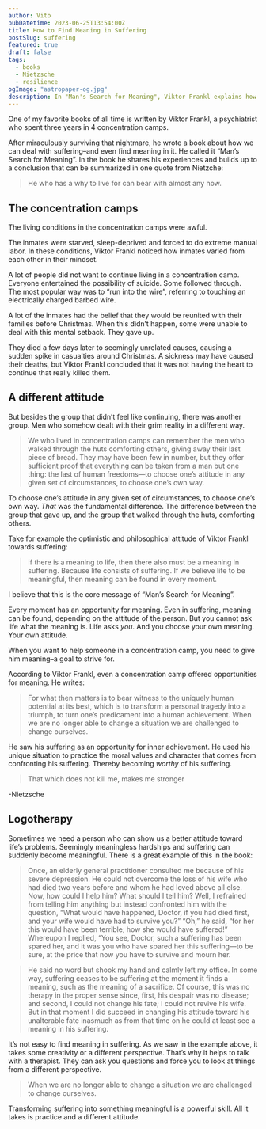 ```yaml
---
author: Vito
pubDatetime: 2023-06-25T13:54:00Z
title: How to Find Meaning in Suffering
postSlug: suffering
featured: true
draft: false
tags:
  - books
  - Nietzsche
  - resilience
ogImage: "astropaper-og.jpg"
description: In "Man's Search for Meaning", Viktor Frankl explains how to find meaning in suffering—even inside concentration camps.
---
```


One of my favorite books of all time is written by Viktor Frankl, a psychiatrist who spent three years in 4 concentration camps.

After miraculously surviving that nightmare, he wrote a book about how we can deal with suffering–and even find meaning in it.
He called it “Man’s Search for Meaning”.
In the book he shares his experiences and builds up to a conclusion that can be summarized in one quote from Nietzche:

> He who has a why to live for can bear with almost any how.

## The concentration camps

The living conditions in the concentration camps were awful.

The inmates were starved, sleep-deprived and forced to do extreme manual labor.
In these conditions, Viktor Frankl noticed how inmates varied from each other in their mindset.

A lot of people did not want to continue living in a concentration camp.
Everyone entertained the possibility of suicide. Some followed through.  
The most popular way was to “run into the wire”, referring to touching an electrically charged barbed wire.

A lot of the inmates had the belief that they would be reunited with their families before Christmas.
When this didn’t happen, some were unable to deal with this mental setback.
They gave up.

They died a few days later to seemingly unrelated causes, causing a sudden spike in casualties around Christmas.
A sickness may have caused their deaths, but Viktor Frankl concluded that it was not having the heart to continue that really killed them.

## A different attitude

But besides the group that didn’t feel like continuing, there was another group.
Men who somehow dealt with their grim reality in a different way.

> We who lived in concentration camps can remember the men who walked through the huts comforting others, giving away their last piece of bread. They may have been few in number, but they offer sufficient proof that everything can be taken from a man but one thing: the last of human freedoms—to choose one’s attitude in any given set of circumstances, to choose one’s own way.

To choose one’s attitude in any given set of circumstances, to choose one’s own way.
_That_ was the fundamental difference.
The difference between the group that gave up, and the group that walked through the huts, comforting others.

Take for example the optimistic and philosophical attitude of Viktor Frankl towards suffering:

> If there is a meaning to life, then there also must be a meaning in suffering. Because life consists of suffering. If we believe life to be meaningful, then meaning can be found in every moment.

I believe that this is the core message of “Man’s Search for Meaning”.

Every moment has an opportunity for meaning.
Even in suffering, meaning can be found, depending on the attitude of the person.
But you cannot ask life what the meaning is.
Life asks _you_.
And you choose your own meaning.
Your own attitude.

When you want to help someone in a concentration camp, you need to give him meaning–a goal to strive for.

According to Viktor Frankl, even a concentration camp offered opportunities for meaning.
He writes:

> For what then matters is to bear witness to the uniquely human potential at its best, which is to transform a personal tragedy into a triumph, to turn one’s predicament into a human achievement. When we are no longer able to change a situation we are challenged to change ourselves.

He saw his suffering as an opportunity for inner achievement.
He used his unique situation to practice the moral values and character that comes from confronting his suffering.
Thereby becoming _worthy_ of his suffering.

> That which does not kill me, makes me stronger

-Nietzsche

## Logotherapy

Sometimes we need a person who can show us a better attitude toward life’s problems.
Seemingly meaningless hardships and suffering can suddenly become meaningful.
There is a great example of this in the book:

> Once, an elderly general practitioner consulted me because of his severe depression. He could not overcome the loss of his wife who had died two years before and whom he had loved above all else. Now, how could I help him? What should I tell him? Well, I refrained from telling him anything but instead confronted him with the question, “What would have happened, Doctor, if you had died first, and your wife would have had to survive you?” “Oh,” he said, “for her this would have been terrible; how she would have suffered!” Whereupon I replied, “You see, Doctor, such a suffering has been spared her, and it was you who have spared her this suffering—to be sure, at the price that now you have to survive and mourn her.

> He said no word but shook my hand and calmly left my office. In some way, suffering ceases to be suffering at the moment it finds a meaning, such as the meaning of a sacrifice. Of course, this was no therapy in the proper sense since, first, his despair was no disease; and second, I could not change his fate; I could not revive his wife. But in that moment I did succeed in changing his attitude toward his unalterable fate inasmuch as from that time on he could at least see a meaning in his suffering.

It’s not easy to find meaning in suffering.
As we saw in the example above, it takes some creativity or a different perspective.
That’s why it helps to talk with a therapist.
They can ask you questions and force you to look at things from a different perspective.

> When we are no longer able to change a situation we are challenged to change ourselves.

Transforming suffering into something meaningful is a powerful skill.
All it takes is practice and a different attitude.
